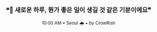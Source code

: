 <div align="center">

<br>

<h3>❝🌱 새로운 하루, 뭔가 좋은 일이 생길 것 같은 기분이에요❞</h3>

<sub>10:00 AM • Seoul 🌧️ • by CrowRish</sub>

<br>

</div>